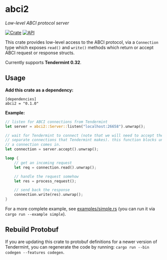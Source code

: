 # abci2

*Low-level ABCI protocol server*

[![Crate](https://img.shields.io/crates/v/abci2.svg)](https://crates.io/crates/abci2)
[![API](https://docs.rs/abci2/badge.svg)](https://docs.rs/abci2)

This crate provides low-level access to the ABCI protocol, via a `Connection` type which exposes `read()` and `write()` methods which return or accept ABCI request or response structs.

Currently supports **Tendermint 0.32**.

## Usage

**Add this crate as a dependency:**
```
[dependencies]
abci2 = "0.1.0"
```

**Example:**
```rust
// listen for ABCI connections from Tendermint
let server = abci2::Server::listen("localhost:26658").unwrap();

// wait for Tendermint to connect (note that we will need to accept the 3
// separate connections that Tendermint makes). this function blocks until
// a connection comes in.
let connection = server.accept().unwrap();

loop {
    // get an incoming request
    let req = connection.read().unwrap();

    // handle the request somehow
    let res = process_request();

    // send back the response
    connection.write(res).unwrap();
}
```

For a more complete example, see [examples/simple.rs](https://github.com/nomic-io/abci2/blob/master/examples/simple.rs) (you can run it via `cargo run --example simple`).

## Rebuild Protobuf

If you are updating this crate to protobuf definitions for a newer version of Tendermint, you can regenerate the code by running: `cargo run --bin codegen --features codegen`.
